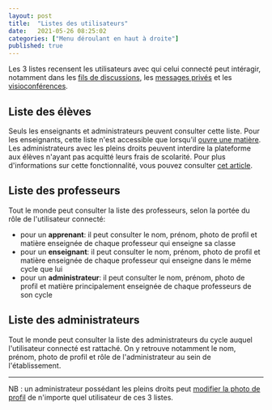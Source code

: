 ```yaml
---
layout: post
title:  "Listes des utilisateurs"
date:   2021-05-26 08:25:02
categories: ["Menu déroulant en haut à droite"]
published: true
---
```


Les 3 listes recensent les utilisateurs avec qui celui connecté peut intéragir, notamment dans les [fils de discussions](#en-cours), les [messages privés](/messages-prives) et les [visioconférences](#en-cours).

## Liste des élèves
Seuls les enseignants et administrateurs peuvent consulter cette liste. Pour les enseignants, cette liste n'est accessible que lorsqu'il [ouvre une matière](/ouvrir-une-matiere).  
Les administrateurs avec les pleins droits peuvent interdire la plateforme aux élèves n'ayant pas acquitté leurs frais de scolarité. Pour plus d'informations sur cette fonctionnalité, vous pouvez consulter [cet article](/frais-de-scolarite-non-regularises).

## Liste des professeurs
Tout le monde peut consulter la liste des professeurs, selon la portée du rôle de l'utilisateur connecté:
- pour un **apprenant**: il peut consulter le nom, prénom, photo de profil et matière enseignée de chaque professeur qui enseigne sa classe
- pour un **enseignant**: il peut consulter le nom, prénom, photo de profil et matière enseignée de chaque professeur qui enseigne dans le même cycle que lui
- pour un **administrateur**: il peut consulter le nom, prénom, photo de profil et matière principalement enseignée de chaque professeurs de son cycle

## Liste des administrateurs
Tout le monde peut consulter la liste des administrateurs du cycle auquel l'utilisateur connecté est rattaché. On y retrouve notamment le nom, prénom, photo de profil et rôle de l'administrateur au sein de l'établissement.

---------------
NB : un administrateur possédant les pleins droits peut [modifier la photo de profil](/changer-de-photo-de-profil) de n'importe quel utilisateur de ces 3 listes.

